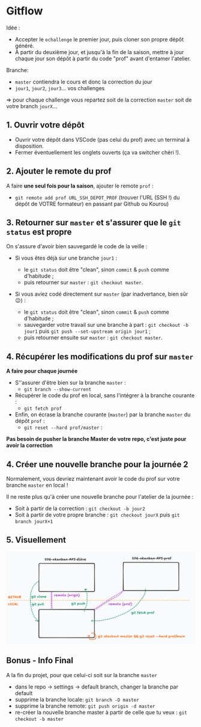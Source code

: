 # Gitflow

Idée : 
- Accepter le `ochallenge` le premier jour, puis cloner son propre dépôt généré.
- À partir du deuxième jour, et jusqu'à la fin de la saison, mettre à jour chaque jour son dépôt à partir du code "prof" avant d'entamer l'atelier.

Branche: 
- `master` contiendra le cours et donc la correction du jour
- `jour1`, `jour2`, `jour3`... vos challenges

=> pour chaque challenge vous repartez soit de la correction `master` soit de votre branch  `jourX`...

## 1. Ouvrir votre dépôt

- Ouvrir votre dépôt dans VSCode (pas celui du prof) avec un terminal à disposition.
- Fermer éventuellement les onglets ouverts (ça va switcher chéri !).

## 2. Ajouter le remote du prof

A faire **une seul fois pour la saison**, ajouter le remote `prof` :
- `git remote add prof URL_SSH_DEPOT_PROF` (trouver l'URL (SSH !) du dépôt de VOTRE formateur) en passant par Github ou Kourou)

## 3. Retourner sur `master` et s'assurer que le `git status` est propre

On s'assure d'avoir bien sauvegardé le code de la veille :

- Si vous êtes déjà sur une branche `jour1` :
  - le `git status` doit être "clean", sinon `commit` & `push` comme d'habitude ;
  - puis retourner sur `master` : `git checkout master`.

- Si vous aviez codé directement sur `master` (par inadvertance, bien sûr 😉) :
  - le `git status` doit être "clean", sinon `commit` & `push` comme d'habitude ;
  - sauvegarder votre travail sur une branche à part : `git checkout -b jour1` puis `git push --set-upstream origin jour1` ;
  - puis retourner ensuite sur `master` : `git checkout master`.

## 4. Récupérer les modifications du prof sur `master`

**A faire pour chaque journée**

- S''assurer d'être bien sur la branche `master` :
  - `git branch --show-current`
- Récupèrer le code du prof en local, sans l'intégrer à la branche courante :
  - `git fetch prof`
- Enfin, on écrase la branche courante (`master`) par la branche `master` du dépôt `prof` :
  - `git reset --hard prof/master` : 

**Pas besoin de pusher la branche Master de votre repo, c'est juste pour avoir la correction**
  
## 4. Créer une nouvelle branche pour la journée 2

Normalement, vous devriez maintenant avoir le code du prof sur votre branche `master` en local !

Il ne reste plus qu'à créer une nouvelle branche pour l'atelier de la journée :

- Soit à partir de la correction : `git checkout -b jour2`
- Soit à partir de votre propre branche : `git checkout jourX` puis `git branch jourX+1`


## 5. Visuellement

![alt text](gitflow.png)

## Bonus - Info Final

A la fin du projet, pour que celui-ci soit sur la branche `master`

- dans le repo -> settings -> default branch, changer la branche par default
- supprime la branche locale: `git branch -D master`
- supprime la branche remote: `git push origin -d master`
- re-créer la nouvelle branche master à partir de celle que tu veux : `git checkout -b master`